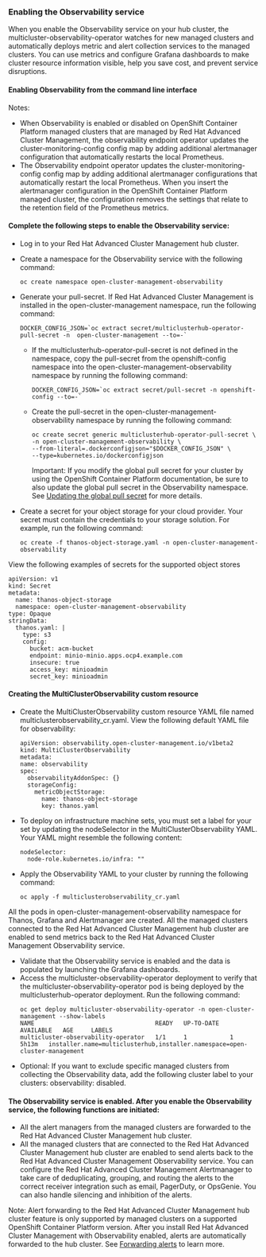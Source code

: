### Enabling the Observability service 
When you enable the Observability service on your hub cluster, the multicluster-observability-operator watches for new managed clusters and automatically deploys metric and alert collection services to the managed clusters. You can use metrics and configure Grafana dashboards to make cluster resource information visible, help you save cost, and prevent service disruptions.

#### Enabling Observability from the command line interface 

Notes: 
- When Observability is enabled or disabled on OpenShift Container Platform managed clusters that are managed by Red Hat Advanced Cluster Management, the observability endpoint operator updates the cluster-monitoring-config config map by adding additional alertmanager configuration that automatically restarts the local Prometheus.
- The Observability endpoint operator updates the cluster-monitoring-config config map by adding additional alertmanager configurations that automatically restart the local Prometheus. When you insert the alertmanager configuration in the OpenShift Container Platform managed cluster, the configuration removes the settings that relate to the retention field of the Prometheus metrics.

#### Complete the following steps to enable the Observability service:
- Log in to your Red Hat Advanced Cluster Management hub cluster.
- Create a namespace for the Observability service with the following command:
    ```
    oc create namespace open-cluster-management-observability
    ```
- Generate your pull-secret. If Red Hat Advanced Cluster Management is installed in the open-cluster-management namespace, run the following command:
  ```
  DOCKER_CONFIG_JSON=`oc extract secret/multiclusterhub-operator-pull-secret -n  open-cluster-management --to=-`
  ```
    - If the multiclusterhub-operator-pull-secret is not defined in the namespace, copy the pull-secret from the openshift-config namespace into the open-cluster-management-observability namespace by running the following command:
        ```
        DOCKER_CONFIG_JSON=`oc extract secret/pull-secret -n openshift-config --to=-`
        ```
    - Create the pull-secret in the open-cluster-management-observability namespace by running the following command:
        ```
        oc create secret generic multiclusterhub-operator-pull-secret \
        -n open-cluster-management-observability \
        --from-literal=.dockerconfigjson="$DOCKER_CONFIG_JSON" \
        --type=kubernetes.io/dockerconfigjson
        ```
        Important: If you modify the global pull secret for your cluster by using the OpenShift Container Platform documentation, be sure to also update the global pull secret in the Observability namespace. See [Updating the global pull secret](https://docs.redhat.com/en/documentation/openshift_container_platform/4.16/html/images/managing-images#images-update-global-pull-secret_using-image-pull-secrets) for more details.

- Create a secret for your object storage for your cloud provider. Your secret must contain the credentials to your storage solution. For example, run the following command:
    ```
    oc create -f thanos-object-storage.yaml -n open-cluster-management-observability
    ```
View the following examples of secrets for the supported object stores 
```
apiVersion: v1
kind: Secret
metadata:
  name: thanos-object-storage
  namespace: open-cluster-management-observability
type: Opaque
stringData:
  thanos.yaml: |
    type: s3
    config:
      bucket: acm-bucket
      endpoint: minio-minio.apps.ocp4.example.com
      insecure: true
      access_key: minioadmin
      secret_key: minioadmin
```
#### Creating the MultiClusterObservability custom resource 
- Create the MultiClusterObservability custom resource YAML file named multiclusterobservability_cr.yaml.
View the following default YAML file for observability:
    ```
    apiVersion: observability.open-cluster-management.io/v1beta2
    kind: MultiClusterObservability
    metadata:
    name: observability
    spec:
      observabilityAddonSpec: {}
      storageConfig:
        metricObjectStorage:
          name: thanos-object-storage
          key: thanos.yaml
    ```

- To deploy on infrastructure machine sets, you must set a label for your set by updating the nodeSelector in the MultiClusterObservability YAML. Your YAML might resemble the following content:
    ```
    nodeSelector:
      node-role.kubernetes.io/infra: ""
    ```
- Apply the Observability YAML to your cluster by running the following command:
    ```
    oc apply -f multiclusterobservability_cr.yaml
    ```
All the pods in open-cluster-management-observability namespace for Thanos, Grafana and Alertmanager are created. All the managed clusters connected to the Red Hat Advanced Cluster Management hub cluster are enabled to send metrics back to the Red Hat Advanced Cluster Management Observability service.
- Validate that the Observability service is enabled and the data is populated by launching the Grafana dashboards.
- Access the multicluster-observability-operator deployment to verify that the multicluster-observability-operator pod is being deployed by the multiclusterhub-operator deployment. Run the following command:
    ```
    oc get deploy multicluster-observability-operator -n open-cluster-management --show-labels
    NAME                                  READY   UP-TO-DATE   AVAILABLE   AGE     LABELS
    multicluster-observability-operator   1/1     1            1           5h13m   installer.name=multiclusterhub,installer.namespace=open-cluster-management
    ```
- Optional: If you want to exclude specific managed clusters from collecting the Observability data, add the following cluster label to your clusters: observability: disabled.

#### The Observability service is enabled. After you enable the Observability service, the following functions are initiated:

- All the alert managers from the managed clusters are forwarded to the Red Hat Advanced Cluster Management hub cluster.
- All the managed clusters that are connected to the Red Hat Advanced Cluster Management hub cluster are enabled to send alerts back to the Red Hat Advanced Cluster Management Observability service. You can configure the Red Hat Advanced Cluster Management Alertmanager to take care of deduplicating, grouping, and routing the alerts to the correct receiver integration such as email, PagerDuty, or OpsGenie. You can also handle silencing and inhibition of the alerts.

Note: Alert forwarding to the Red Hat Advanced Cluster Management hub cluster feature is only supported by managed clusters on a supported OpenShift Container Platform version. After you install Red Hat Advanced Cluster Management with Observability enabled, alerts are automatically forwarded to the hub cluster. See [Forwarding alerts](https://docs.redhat.com/en/documentation/red_hat_advanced_cluster_management_for_kubernetes/2.12/html/observability/observing-environments-intro#forward-alerts) to learn more.